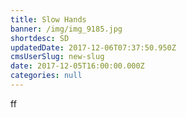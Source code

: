 ```yaml
---
title: Slow Hands
banner: /img/img_9185.jpg
shortdesc: SD
updatedDate: 2017-12-06T07:37:50.950Z
cmsUserSlug: new-slug
date: 2017-12-05T16:00:00.000Z
categories: null
---
```


ff